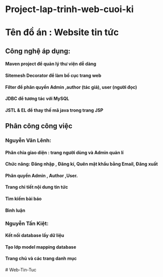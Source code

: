 # Project-lap-trinh-web-cuoi-ki

# Tên đồ án : Website tin tức
 
## Công nghệ áp dụng:
   #### Maven project để quản lý thư viện dễ dàng
   #### Sitemesh Decorator để làm bố cục trang web
   #### Filter để phân quyền Admin ,author (tác giả), user (người đọc)
   #### JDBC để tương tác với MySQL
   #### JSTL & EL  để thay thế mã java trong trang JSP

## Phân công công việc
### Nguyễn Văn Lênh:
   #### Phân chia giao diện : trang người dùng và Admin quản lí
   #### Chức năng: Đăng nhập , Đăng kí, Quên mật khẩu bằng Email, Đăng xuất
   #### Phân quyền Admin , Author ,User.
   #### Trang chi tiết nội dung tin tức
   #### Tìm kiếm bài báo
   #### Bình luận
### Nguyễn Tấn Kiệt:
   #### Kết nối database lấy dữ liệu
   #### Tạo lớp model mapping database
   #### Trang chủ và các trang danh mục

#   W e b - T i n - T u c  
 